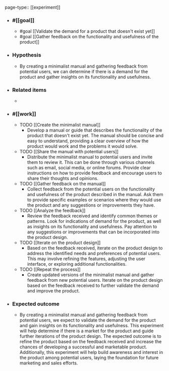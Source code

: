 page-type:: [[experiment]]



  - ### #[[goal]]
    - #goal [[Validate the demand for a product that doesn't exist yet]]
    - #goal [[Gather feedback on the functionality and usefulness of the product]]
  - ### Hypothesis
    - By creating a minimalist manual and gathering feedback from potential users, we can determine if there is a demand for the product and gather insights on its functionality and usefulness.
  - ### Related items
    - 
  - ### #[[work]]
    - TODO [[Create the minimalist manual]]
      - Develop a manual or guide that describes the functionality of the product that doesn't exist yet. The manual should be concise and easy to understand, providing a clear overview of how the product would work and the problems it would solve.
    - TODO [[Share the manual with potential users]]
      - Distribute the minimalist manual to potential users and invite them to review it. This can be done through various channels such as email, social media, or online forums. Provide clear instructions on how to provide feedback and encourage users to share their thoughts and opinions.
    - TODO [[Gather feedback on the manual]]
      - Collect feedback from the potential users on the functionality and usefulness of the product described in the manual. Ask them to provide specific examples or scenarios where they would use the product and any suggestions or improvements they have.
    - TODO [[Analyze the feedback]]
      - Review the feedback received and identify common themes or patterns. Look for indications of demand for the product, as well as insights on its functionality and usefulness. Pay attention to any suggestions or improvements that can be incorporated into the product design.
    - TODO [[Iterate on the product design]]
      - Based on the feedback received, iterate on the product design to address the identified needs and preferences of potential users. This may involve refining the features, adjusting the user interface, or exploring additional functionalities.
    - TODO [[Repeat the process]]
      - Create updated versions of the minimalist manual and gather feedback from new potential users. Iterate on the product design based on the feedback received to further validate the demand and improve the product.
  - ### Expected outcome
    - By creating a minimalist manual and gathering feedback from potential users, we expect to validate the demand for the product and gain insights on its functionality and usefulness. This experiment will help determine if there is a market for the product and guide further iterations of the product design. The expected outcome is to refine the product based on the feedback received and increase the chances of developing a successful and marketable product. Additionally, this experiment will help build awareness and interest in the product among potential users, laying the foundation for future marketing and sales efforts.

